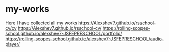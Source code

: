 # my-works
Here I have collected all my works
https://Alexshev7.github.io/rsschool-cv/cv
https://Alexshev7.github.io/rsschool-cv/
https://rolling-scopes-school.github.io/alexshev7-JSFEPRESCHOOL/portfolio/ <br/>
https://rolling-scopes-school.github.io/alexshev7-JSFEPRESCHOOL/audio-player/
